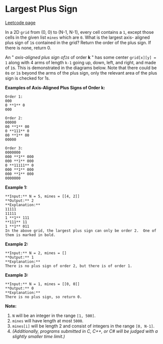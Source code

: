 # Largest Plus Sign
[Leetcode page](https://leetcode.com/problems/largest-plus-sign/description)

In a 2D `grid` from (0, 0) to (N-1, N-1), every cell contains a `1`, except
those cells in the given list `mines` which are `0`. What is the largest axis-
aligned plus sign of `1`s contained in the grid? Return the order of the plus
sign. If there is none, return 0.

An " _axis-aligned plus sign of`1`s_ of order **k** " has some center
`grid[x][y] = 1` along with 4 arms of length `k-1` going up, down, left, and
right, and made of `1`s. This is demonstrated in the diagrams below. Note that
there could be `0`s or `1`s beyond the arms of the plus sign, only the
relevant area of the plus sign is checked for 1s.

**Examples of Axis-Aligned Plus Signs of Order k:**  

    
    
    Order 1:
    000
    0 **1** 0
    000
    
    Order 2:
    00000
    00 **1** 00
    0 **111** 0
    00 **1** 00
    00000
    
    Order 3:
    0000000
    000 **1** 000
    000 **1** 000
    0 **11111** 0
    000 **1** 000
    000 **1** 000
    0000000
    

**Example 1:**  

    
    
    **Input:** N = 5, mines = [[4, 2]]
    **Output:** 2
    **Explanation:**
    11111
    11111
    1 **1** 111
    **111** 11
    1 **1** 011
    In the above grid, the largest plus sign can only be order 2.  One of them is marked in bold.
    

**Example 2:**  

    
    
    **Input:** N = 2, mines = []
    **Output:** 1
    **Explanation:**
    There is no plus sign of order 2, but there is of order 1.
    

**Example 3:**  

    
    
    **Input:** N = 1, mines = [[0, 0]]
    **Output:** 0
    **Explanation:**
    There is no plus sign, so return 0.
    

**Note:**  

  1. `N` will be an integer in the range `[1, 500]`.
  2. `mines` will have length at most `5000`.
  3. `mines[i]` will be length 2 and consist of integers in the range `[0, N-1]`.
  4. _(Additionally, programs submitted in C, C++, or C# will be judged with a slightly smaller time limit.)_

